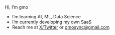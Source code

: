 Hi, I’m gmo
- I’m learning AI, ML, Data Science
- I’m currently developing my own SaaS
- Reach me at [X/Twitter](https://x.com/gmosync) or [gmosync@gmail.com](mailto:gmosync@gmail.com)

<!---
gmosync/gmosync is a ✨ special ✨ repository because its `README.md` (this file) appears on your GitHub profile.
You can click the Preview link to take a look at your changes.
--->
